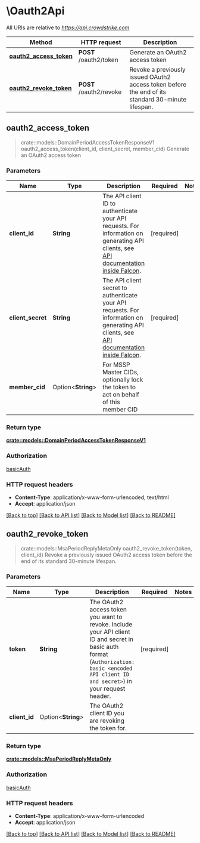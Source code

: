 # \Oauth2Api

All URIs are relative to *<https://api.crowdstrike.com>*

Method | HTTP request | Description
------------- | ------------- | -------------
[**oauth2_access_token**](Oauth2Api.md#oauth2_access_token) | **POST** /oauth2/token | Generate an OAuth2 access token
[**oauth2_revoke_token**](Oauth2Api.md#oauth2_revoke_token) | **POST** /oauth2/revoke | Revoke a previously issued OAuth2 access token before the end of its standard 30-minute lifespan.

## oauth2_access_token

> crate::models::DomainPeriodAccessTokenResponseV1 oauth2_access_token(client_id, client_secret, member_cid)
Generate an OAuth2 access token

### Parameters

Name | Type | Description  | Required | Notes
------------- | ------------- | ------------- | ------------- | -------------
**client_id** | **String** | The API client ID to authenticate your API requests. For information on generating API clients, see [API documentation inside Falcon](https://falcon.crowdstrike.com/support/documentation/1/crowdstrike-api-introduction-for-developers). | [required] |
**client_secret** | **String** | The API client secret to authenticate your API requests. For information on generating API clients, see [API documentation inside Falcon](https://falcon.crowdstrike.com/support/documentation/1/crowdstrike-api-introduction-for-developers). | [required] |
**member_cid** | Option<**String**> | For MSSP Master CIDs, optionally lock the token to act on behalf of this member CID |  |

### Return type

[**crate::models::DomainPeriodAccessTokenResponseV1**](domain.AccessTokenResponseV1.md)

### Authorization

[basicAuth](../README.md#basicAuth)

### HTTP request headers

- **Content-Type**: application/x-www-form-urlencoded, text/html
- **Accept**: application/json

[[Back to top]](#) [[Back to API list]](../README.md#documentation-for-api-endpoints) [[Back to Model list]](../README.md#documentation-for-models) [[Back to README]](../README.md)

## oauth2_revoke_token

> crate::models::MsaPeriodReplyMetaOnly oauth2_revoke_token(token, client_id)
Revoke a previously issued OAuth2 access token before the end of its standard 30-minute lifespan.

### Parameters

Name | Type | Description  | Required | Notes
------------- | ------------- | ------------- | ------------- | -------------
**token** | **String** | The OAuth2 access token you want to revoke.  Include your API client ID and secret in basic auth format (`Authorization: basic <encoded API client ID and secret>`) in your request header. | [required] |
**client_id** | Option<**String**> | The OAuth2 client ID you are revoking the token for. |  |

### Return type

[**crate::models::MsaPeriodReplyMetaOnly**](msa.ReplyMetaOnly.md)

### Authorization

[basicAuth](../README.md#basicAuth)

### HTTP request headers

- **Content-Type**: application/x-www-form-urlencoded
- **Accept**: application/json

[[Back to top]](#) [[Back to API list]](../README.md#documentation-for-api-endpoints) [[Back to Model list]](../README.md#documentation-for-models) [[Back to README]](../README.md)
